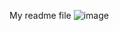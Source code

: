 My readme file
![image](https://github.com/user-attachments/assets/e4cd7436-281e-47d7-a9f0-39e301d12141)
